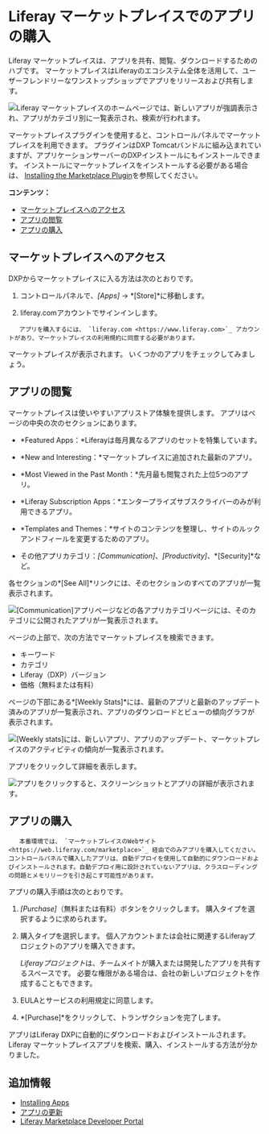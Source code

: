 # Liferay マーケットプレイスでのアプリの購入

Liferay マーケットプレイスは、アプリを共有、閲覧、ダウンロードするためのハブです。 マーケットプレイスはLiferayのエコシステム全体を活用して、ユーザーフレンドリーなワンストップショップでアプリをリリースおよび共有します。

![Liferay マーケットプレイスのホームページでは、新しいアプリが強調表示され、アプリがカテゴリ別に一覧表示され、検索が行われます。](./purchasing-apps-on-liferay-marketplace/images/01.png)

マーケットプレイスプラグインを使用すると、コントロールパネルでマーケットプレイスを利用できます。 プラグインはDXP Tomcatバンドルに組み込まれていますが、アプリケーションサーバーのDXPインストールにもインストールできます。 インストールにマーケットプレイスをインストールする必要がある場合は、 [Installing the Marketplace Plugin](./installing-the-marketplace-plugin.md)を参照してください。

**コンテンツ：**

  - [マーケットプレイスへのアクセス](#visiting-the-marketplace)
  - [アプリの閲覧](#browsing-apps)
  - [アプリの購入](#purchasing-an-app)

## マーケットプレイスへのアクセス

DXPからマーケットプレイスに入る方法は次のとおりです。

1.  コントロールパネルで、*[Apps]* → *[Store]*に移動します。

2.  liferay.comアカウントでサインインします。

``` important::
   アプリを購入するには、 `liferay.com <https://www.liferay.com>`_ アカウントがあり、マーケットプレイスの利用規約に同意する必要があります。
```

マーケットプレイスが表示されます。 いくつかのアプリをチェックしてみましょう。

## アプリの閲覧

マーケットプレイスは使いやすいアプリストア体験を提供します。 アプリはページの中央の次のセクションにあります。

  - *Featured Apps：*Liferayは毎月異なるアプリのセットを特集しています。

  - *New and Interesting：*マーケットプレイスに追加された最新のアプリ。

  - *Most Viewed in the Past Month：*先月最も閲覧された上位5つのアプリ。

  - *Liferay Subscription Apps：*エンタープライズサブスクライバーのみが利用できるアプリ。

  - *Templates and Themes：*サイトのコンテンツを整理し、サイトのルックアンドフィールを変更するためのアプリ。

  - その他アプリカテゴリ：*[Communication]*、*[Productivity]*、*[Security]*など。

各セクションの*[See All]*リンクには、そのセクションのすべてのアプリが一覧表示されます。

![[Communication]アプリページなどの各アプリカテゴリページには、そのカテゴリに公開されたアプリが一覧表示されます。](./purchasing-apps-on-liferay-marketplace/images/02.png)

ページの上部で、次の方法でマーケットプレイスを検索できます。

  - キーワード
  - カテゴリ
  - Liferay（DXP）バージョン
  - 価格（無料または有料）

ページの下部にある*[Weekly Stats]*には、最新のアプリと最新のアップデート済みのアプリが一覧表示され、アプリのダウンロードとビューの傾向グラフが表示されます。

![[Weekly stats]には、新しいアプリ、アプリのアップデート、マーケットプレイスのアクティビティの傾向が一覧表示されます。](./purchasing-apps-on-liferay-marketplace/images/03.png)

アプリをクリックして詳細を表示します。

![アプリをクリックすると、スクリーンショットとアプリの詳細が表示されます。](./purchasing-apps-on-liferay-marketplace/images/04.png)

## アプリの購入

``` warning::
   本番環境では、 `マーケットプレイスのWebサイト <https://web.liferay.com/marketplace>`_ 経由でのみアプリを購入してください。 コントロールパネルで購入したアプリは、自動デプロイを使用して自動的にダウンロードおよびインストールされます。自動デプロイ用に設計されていないアプリは、クラスローディングの問題とメモリリークを引き起こす可能性があります。
```

アプリの購入手順は次のとおりです。

1.  *[Purchase]*（無料または有料）ボタンをクリックします。 購入タイプを選択するように求められます。

2.  購入タイプを選択します。 個人アカウントまたは会社に関連するLiferayプロジェクトのアプリを購入できます。

    *Liferayプロジェクト*は、チームメイトが購入または開発したアプリを共有するスペースです。 必要な権限がある場合は、会社の新しいプロジェクトを作成することもできます。

3.  EULAとサービスの利用規定に同意します。

4.  *[Purchase]*をクリックして、トランザクションを完了します。

アプリはLiferay DXPに自動的にダウンロードおよびインストールされます。   Liferay マーケットプレイスアプリを検索、購入、インストールする方法が分かりました。

## 追加情報

  - [Installing Apps](./installing-apps.md)
  - [アプリの更新](./renewing-apps.md)
  - [Liferay Marketplace Developer Portal](https://marketplace.liferay.dev/)
